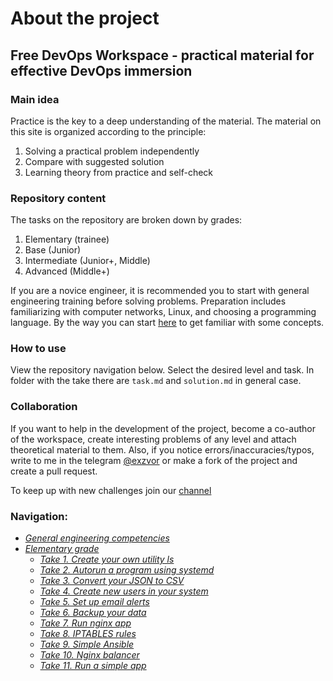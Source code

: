 # About the project

## Free DevOps Workspace - practical material for effective DevOps immersion

### Main idea
Practice is the key to a deep understanding of the material. The material on this site is organized according to the principle:
1) Solving a practical problem independently
2) Compare with suggested solution
3) Learning theory from practice and self-check

### Repository content
The tasks on the repository are broken down by grades:
1) Elementary (trainee)
2) Base (Junior)
3) Intermediate (Junior+, Middle)
4) Advanced (Middle+)

If you are a novice engineer, it is recommended you to start with general engineering training before solving problems. Preparation includes familiarizing with computer networks,
Linux, and choosing a programming language. By the way you can start [here](https://github.com/exzvor/freedevopsworkspace/blob/main/intro/intro.md) to get familiar with some concepts.

### How to use
View the repository navigation below. Select the desired level and task. In folder with the take there are `task.md` and `solution.md` in general case.

### Collaboration
If you want to help in the development of the project, become a co-author of the workspace,
create interesting problems of any level and attach theoretical material to them.
Also, if you notice errors/inaccuracies/typos, write to me in the telegram [@exzvor](https://t.me/exzvor) or make a fork of the project and create a pull request.

To keep up with new challenges join our [channel](https://t.me/freedevopsworkspace)

### Navigation:
- *[General engineering competencies](https://github.com/exzvor/freedevopsworkspace/blob/main/intro/intro.md)*
- *[Elementary grade](https://github.com/exzvor/freedevopsworkspace/tree/main/devops_grades/elementary_grade)*
    - *[Take 1. Create your own utility ls](https://github.com/exzvor/freedevopsworkspace/tree/main/devops_grades/elementary_grade/take_01)*
    - *[Take 2. Autorun a program using systemd](https://github.com/exzvor/freedevopsworkspace/tree/main/devops_grades/elementary_grade/take_02)*
    - *[Take 3. Convert your JSON to CSV](https://github.com/exzvor/freedevopsworkspace/tree/main/devops_grades/elementary_grade/take_03)*
    - *[Take 4. Create new users in your system](https://github.com/exzvor/freedevopsworkspace/tree/main/devops_grades/elementary_grade/take_04)*
    - *[Take 5. Set up email alerts](https://github.com/exzvor/freedevopsworkspace/tree/main/devops_grades/elementary_grade/take_05)*
    - *[Take 6. Backup your data](https://github.com/exzvor/freedevopsworkspace/tree/main/devops_grades/elementary_grade/take_06)*
    - *[Take 7. Run nginx app](https://github.com/exzvor/freedevopsworkspace/tree/main/devops_grades/elementary_grade/take_07)*
    - *[Take 8. IPTABLES rules](https://github.com/exzvor/freedevopsworkspace/tree/main/devops_grades/elementary_grade/take_08)*
    - *[Take 9. Simple Ansible](https://github.com/exzvor/freedevopsworkspace/tree/main/devops_grades/elementary_grade/take_09)*
    - *[Take 10. Nginx balancer](https://github.com/exzvor/freedevopsworkspace/tree/main/devops_grades/elementary_grade/take_10)*
    - *[Take 11. Run a simple app](https://github.com/exzvor/freedevopsworkspace/tree/main/devops_grades/elementary_grade/take_11)*
